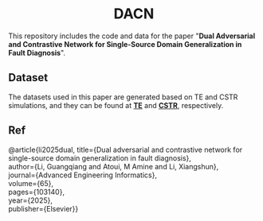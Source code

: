 <div align="center">
<h1>DACN</h1>
</div>


This repository includes the code and data for the paper "**Dual Adversarial and Contrastive Network for Single-Source Domain Generalization in Fault Diagnosis**".
## Dataset
The datasets used in this paper are generated based on TE and CSTR simulations, and they can be found at [**TE**](https://github.com/Lichen0102/Multi-mode-Fault-Diagnosis-Datasets-with-TE-process/) and [**CSTR**](https://www.mathworks.com/matlabcentral/fileexchange/66189-feedback-controlled-cstr-process-for-fault-simulation/), respectively.
## Ref
@article{li2025dual,
title={Dual adversarial and contrastive network for single-source domain generalization in fault diagnosis},  
author={Li, Guangqiang and Atoui, M Amine and Li, Xiangshun},  
journal={Advanced Engineering Informatics},  
volume={65},  
pages={103140},  
year={2025},  
publisher={Elsevier}}
